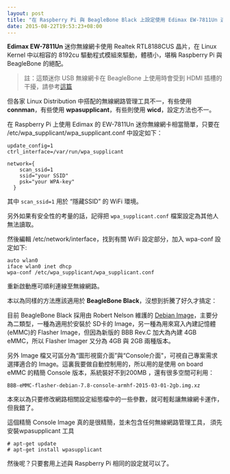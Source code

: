 ```yaml
---
layout: post
title: "在 Raspberry Pi 與 BeagleBone Black 上設定使用 Edimax EW-7811Un 迷你無線網卡"
date: 2015-08-22T19:53:23+08:00
---
```


**Edimax EW-7811Un** 迷你無線網卡使用 Realtek RTL8188CUS 晶片，在 Linux Kernel 中以相容的 8192cu 驅動程式模組來驅動，體積小，堪稱 Raspberry Pi 與 BeagleBone 的絕配。
>註：這類迷你 USB 無線網卡在 BeagleBone 上使用時會受到 HDMI 插槽的干擾，請參考[這篇](http://)


但各家 Linux Distribution 中搭配的無線網路管理工具不一，有些使用 **connman**，有些使用 **wpasupplicant**，有些則使用 **wicd**，設定方法也不一。

在 Raspberry Pi 上使用 Edimax 的 EW-7811Un 迷你無線網卡相當簡單，只要在 /etc/wpa_supplicant/wpa_supplicant.conf 中設定如下：

    update_config=1
    ctrl_interface=/var/run/wpa_supplicant

    network={
        scan_ssid=1
        ssid="your SSID"
        psk="your WPA-key"
      }

其中 `scan_ssid=1` 用於 “隱藏SSID” 的 WiFi 環境。

另外如果有安全性的考量的話，記得把 `wpa_supplicant.conf` 檔案設定為其他人無法讀取。

然後編輯 /etc/network/interface，找到有關 WiFi 設定部分，加入 wpa-conf 設定如下:

    auto wlan0
    iface wlan0 inet dhcp
    wpa-conf /etc/wpa_supplicant/wpa_supplicant.conf


重新啟動應可順利連線至無線網路。

本以為同樣的方法應該適用於 **BeagleBone Black**，沒想到折騰了好久才搞定：

目前 BeagleBone Black 採用由 Robert Nelson 維護的 [Debian Image](http://rcn-ee.com/rootfs/bb.org/)，主要分為二類型，一種為適用於安裝於 SD卡的 Image，另一種為用來寫入內建記憶體(eMMC)的 Flasher Image，但因為新版的 BBB Rev.C 加大為內建 4GB eMMC，所以 Flasher Imager 又分為 4GB 與 2GB 兩種版本。 

另外 Image 檔又可區分為“圖形視窗介面”與“Console介面"，可視自己專案需求選擇適合的 Image。這裏我要做自動控制用的，所以用的是使用 on board eMMC 的精簡 Console 版本，系統裝好不到200MB ，還有很多空間可利用：

`BBB-eMMC-flasher-debian-7.8-console-armhf-2015-03-01-2gb.img.xz`

本來以為只要修改網路相關設定組態檔中的一些參數，就可輕鬆讓無線網卡運作，但我錯了。

這個精簡 Console Image 真的是很精簡，並未包含任何無線網路管理工具， 須先安裝wpasupplicant 工具

	# apt-get update
	# apt-get install wpasupplicant 
	
然後呢？只要套用上述與 Raspberry Pi 相同的設定就可以了。 